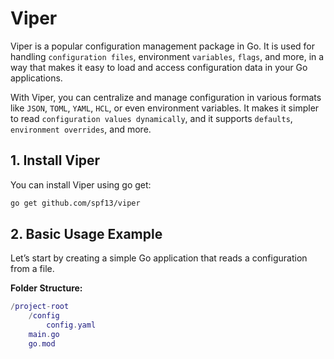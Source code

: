 # Viper

Viper is a popular configuration management package in Go.
It is used for handling `configuration files`, environment `variables`, `flags`, and more, in a way that makes it easy to load and access configuration data in your Go applications.

With Viper, you can centralize and manage configuration in various formats like `JSON`, `TOML`, `YAML`, `HCL`, or even environment variables. It makes it simpler to read `configuration values dynamically`, and it supports `defaults`, `environment overrides`, and more.

## 1. Install Viper

You can install Viper using go get:

```sh
go get github.com/spf13/viper
```

## 2. Basic Usage Example

Let’s start by creating a simple Go application that reads a configuration from a file.

**Folder Structure:**

```lua
/project-root
    /config
        config.yaml
    main.go
    go.mod

```
